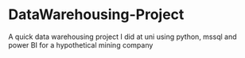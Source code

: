 # DataWarehousing-Project
A quick data warehousing project I did at uni using python, mssql and power BI for a hypothetical mining company
